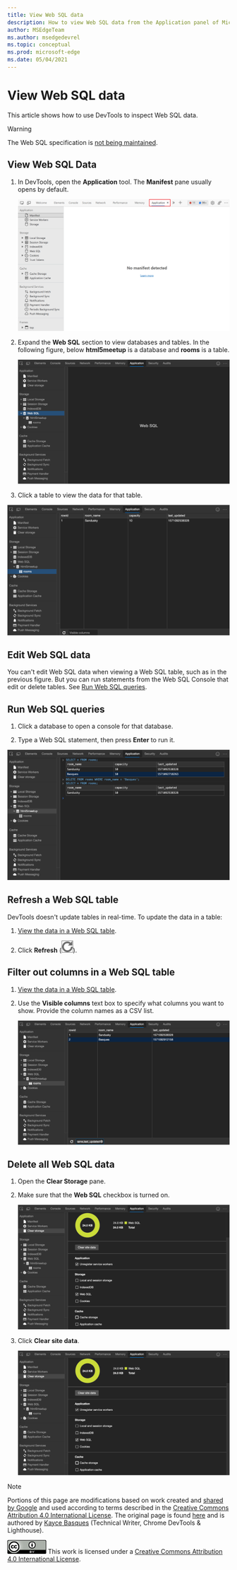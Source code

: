 ```yaml
---
title: View Web SQL data
description: How to view Web SQL data from the Application panel of Microsoft Edge DevTools.
author: MSEdgeTeam
ms.author: msedgedevrel
ms.topic: conceptual
ms.prod: microsoft-edge
ms.date: 05/04/2021
---
```

<!-- Copyright Kayce Basques

   Licensed under the Apache License, Version 2.0 (the "License");
   you may not use this file except in compliance with the License.
   You may obtain a copy of the License at

       https://www.apache.org/licenses/LICENSE-2.0

   Unless required by applicable law or agreed to in writing, software
   distributed under the License is distributed on an "AS IS" BASIS,
   WITHOUT WARRANTIES OR CONDITIONS OF ANY KIND, either express or implied.
   See the License for the specific language governing permissions and
   limitations under the License.  -->
# View Web SQL data

This article shows how to use DevTools to inspect Web SQL data.

> [!WARNING]
> The Web SQL specification is [not being maintained](https://w3.org/TR/webdatabase/#status-of-this-document).


<!-- ====================================================================== -->
## View Web SQL Data

1. In DevTools, open the **Application** tool.  The **Manifest** pane usually opens by default.

   ![The Manifest pane](./websql-images/storage-application-manifest.png)

1. Expand the **Web SQL** section to view databases and tables.  In the following figure, below **html5meetup** is a database and **rooms** is a table.

   ![The Web SQL pane](./websql-images/storage-application-storage-web-sql.png)

1. Click a table to view the data for that table.

![View the data of a Web SQL table](./websql-images/storage-application-storage-web-sql-html5meetup-rooms-1.png)


<!-- ====================================================================== -->
## Edit Web SQL data

You can't edit Web SQL data when viewing a Web SQL table, such as in the previous figure.  But you can run statements from the Web SQL Console that edit or delete tables.  See [Run Web SQL queries](#run-web-sql-queries).


<!-- ====================================================================== -->
## Run Web SQL queries

1. Click a database to open a console for that database.

1. Type a Web SQL statement, then press **Enter** to run it.

![Use the Web SQL Console to delete a row from a table](./websql-images/storage-application-storage-web-sql-html5meetup-commands.png)


<!-- ====================================================================== -->
## Refresh a Web SQL table

DevTools doesn't update tables in real-time.  To update the data in a table:

1. [View the data in a Web SQL table](#view-web-sql-data).

1. Click **Refresh** (![Refresh](../media/refresh-icon.png)).


<!-- ====================================================================== -->
## Filter out columns in a Web SQL table

1. [View the data in a Web SQL table](#view-web-sql-data).

1. Use the **Visible columns** text box to specify what columns you want to show.  Provide the column names as a CSV list.

   ![Use the Visible Columns text box to reduce the number of columns shown](./websql-images/storage-application-storage-web-sql-html5meetup-rooms-2.png)


<!-- ====================================================================== -->
## Delete all Web SQL data

1. Open the **Clear Storage** pane.

1. Make sure that the **Web SQL** checkbox is turned on.

   ![The Web SQL checkbox](./websql-images/storage-application-clear-storage-web-sql.png)

1. Click **Clear site data**.

   ![The Clear Site Data button](./websql-images/storage-application-clear-storage-clear-site-data-button.png)


<!-- ====================================================================== -->
> [!NOTE]
> Portions of this page are modifications based on work created and [shared by Google](https://developers.google.com/terms/site-policies) and used according to terms described in the [Creative Commons Attribution 4.0 International License](https://creativecommons.org/licenses/by/4.0).
> The original page is found [here](https://developer.chrome.com/docs/devtools/storage/websql/) and is authored by [Kayce Basques](https://developers.google.com/web/resources/contributors#kayce-basques) (Technical Writer, Chrome DevTools \& Lighthouse).

[![Creative Commons License](../../media/cc-logo/88x31.png)](https://creativecommons.org/licenses/by/4.0)
This work is licensed under a [Creative Commons Attribution 4.0 International License](https://creativecommons.org/licenses/by/4.0).
